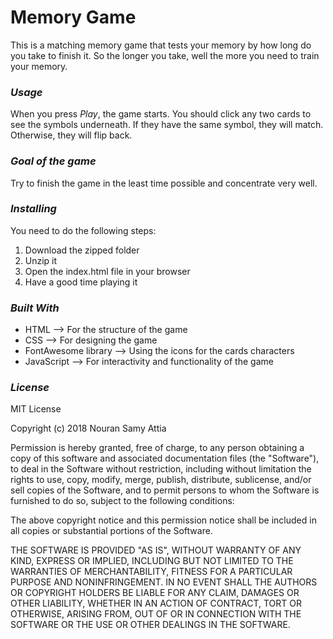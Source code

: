 # Memory Game

This is a matching memory game that tests your memory by how long do you take to finish it. So the longer you take, well the more you need to train your memory.

### _Usage_

When you press _Play_, the game starts. You should click any two cards to see the symbols underneath. If they have the same symbol, they will match. Otherwise, they will flip back.

### _Goal of the game_

Try to finish the game in the least time possible and concentrate very well.

### _Installing_

You need to do the following steps:

1. Download the zipped folder
2. Unzip it 
3. Open the index.html file in your browser
4. Have a good time playing it

### _Built With_

* HTML --> For the structure of the game
* CSS --> For designing the game
* FontAwesome library --> Using the icons for the cards characters
* JavaScript --> For interactivity and functionality of the game

### _License_

MIT License

Copyright (c) 2018 Nouran Samy Attia

Permission is hereby granted, free of charge, to any person obtaining a copy
of this software and associated documentation files (the "Software"), to deal
in the Software without restriction, including without limitation the rights
to use, copy, modify, merge, publish, distribute, sublicense, and/or sell
copies of the Software, and to permit persons to whom the Software is
furnished to do so, subject to the following conditions:

The above copyright notice and this permission notice shall be included in all
copies or substantial portions of the Software.

THE SOFTWARE IS PROVIDED "AS IS", WITHOUT WARRANTY OF ANY KIND, EXPRESS OR
IMPLIED, INCLUDING BUT NOT LIMITED TO THE WARRANTIES OF MERCHANTABILITY,
FITNESS FOR A PARTICULAR PURPOSE AND NONINFRINGEMENT. IN NO EVENT SHALL THE
AUTHORS OR COPYRIGHT HOLDERS BE LIABLE FOR ANY CLAIM, DAMAGES OR OTHER
LIABILITY, WHETHER IN AN ACTION OF CONTRACT, TORT OR OTHERWISE, ARISING FROM,
OUT OF OR IN CONNECTION WITH THE SOFTWARE OR THE USE OR OTHER DEALINGS IN THE
SOFTWARE.